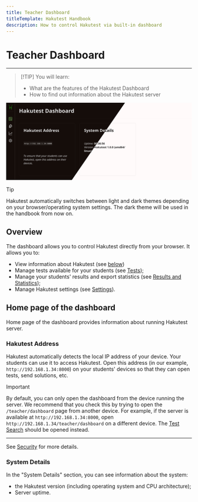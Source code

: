 ```yaml
---
title: Teacher Dashboard
titleTemplate: Hakutest Handbook
description: How to control Hakutest via built-in dashboard
---
```


# Teacher Dashboard

---

> [!TIP] You will learn:
>
> -   What are the features of the Hakutest Dashboard
> -   How to find out information about the Hakutest server

![Dashboard](./img/dashboard.png)

> [!TIP]
> Hakutest automatically switches between light and dark themes depending on
> your browser/operating system settings. The dark theme will be used in the
> handbook from now on.

## Overview

The dashboard allows you to control Hakutest directly from your browser. It
allows you to:

-   View information about Hakutest (see [below](#home-page-of-the-dashboard))
-   Manage tests available for your students (see [Tests](/handbook/guide/03-tests.md));
-   Manage your students' results and export statistics (see [Results and
    Statistics](/handbook/guide/04-results-and-statistics.md));
-   Manage Hakutest settings (see [Settings](/handbook/guide/05-settings.md)).

## Home page of the dashboard

Home page of the dashboard provides information about running Hakutest server.

### Hakutest Address

Hakutest automatically detects the local IP address of your device. Your
students can use it to access Hakutest. Open this address (in our example,
`http://192.168.1.34:8000`) on your students' devices so that they can open
tests, send solutions, etc.

> [!IMPORTANT]
> By default, you can only open the dashboard from the device running the
> server. We recommend that you check this by trying to open the
> `/teacher/dashboard` page from another device. For example, if the server is
> available at `http://192.168.1.34:8000`, open
> `http://192.168.1.34/teacher/dashboard` on a different device. The [Test
> Search](/handbook/guide/06-student-perspective#test-search) should be opened
> instead.
>
> ---
>
> See [Security](/handbook/advanced/01-security) for more details.

### System Details

In the "System Details" section, you can see information about the system:

-   the Hakutest version (including operating system and CPU architecture);
-   Server uptime.
